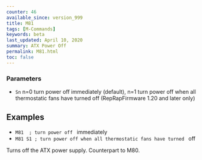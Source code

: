 ```yaml
---
counter: 46
available_since: version_999
title: M81
tags: [M-Commands] 
keywords: beta 
last_updated: April 10, 2020 
summary: ATX Power Off 
permalink: M81.html
toc: false 
---
```



### Parameters

* `Sn` n=0 turn power off immediately (default), n=1 turn power off when all thermostatic fans have turned off (RepRapFirmware 1.20 and later only)

## Examples

* ` M81  ; turn power off  ` immediately
* ` M81 S1 ; turn power off when all thermostatic fans have turned  ` off

Turns off the ATX power supply. Counterpart to M80.

